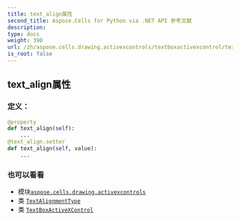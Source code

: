```yaml
---
title: text_align属性
second_title: Aspose.Cells for Python via .NET API 参考文献
description:
type: docs
weight: 390
url: /zh/aspose.cells.drawing.activexcontrols/textboxactivexcontrol/text_align/
is_root: false
---
```

## text_align属性
### 定义：
```python
@property
def text_align(self):
    ...
@text_align.setter
def text_align(self, value):
    ...
```

### 也可以看看
* 模块[`aspose.cells.drawing.activexcontrols`](../../)
* 类 [`TextAlignmentType`](/cells/python-net/zh/aspose.cells/textalignmenttype)
* 类 [`TextBoxActiveXControl`](/cells/python-net/zh/aspose.cells.drawing.activexcontrols/textboxactivexcontrol)
